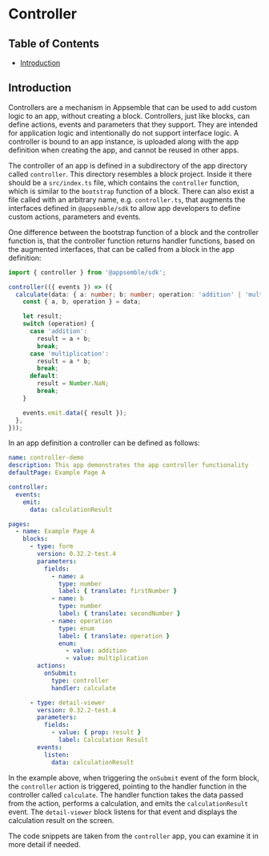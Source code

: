 # Controller

## Table of Contents

- [Introduction](#introduction)

## Introduction

Controllers are a mechanism in Appsemble that can be used to add custom logic to an app, without
creating a block. Controllers, just like blocks, can define actions, events and parameters that they
support. They are intended for application logic and intentionally do not support interface logic. A
controller is bound to an app instance, is uploaded along with the app definition when creating the
app, and cannot be reused in other apps.

The controller of an app is defined in a subdirectory of the app directory called `controller`. This
directory resembles a block project. Inside it there should be a `src/index.ts` file, which contains
the `controller` function, which is similar to the `bootstrap` function of a block. There can also
exist a file called with an arbitrary name, e.g. `controller.ts`, that augments the interfaces
defined in `@appsemble/sdk` to allow app developers to define custom actions, parameters and events.

One difference between the bootstrap function of a block and the controller function is, that the
controller function returns handler functions, based on the augmented interfaces, that can be called
from a block in the app definition:

```typescript copy
import { controller } from '@appsemble/sdk';

controller(({ events }) => ({
  calculate(data: { a: number; b: number; operation: 'addition' | 'multiplication' }): void {
    const { a, b, operation } = data;

    let result;
    switch (operation) {
      case 'addition':
        result = a + b;
        break;
      case 'multiplication':
        result = a * b;
        break;
      default:
        result = Number.NaN;
        break;
    }

    events.emit.data({ result });
  },
}));
```

In an app definition a controller can be defined as follows:

```yaml copy filename="app-definition.yaml" validate
name: controller-demo
description: This app demonstrates the app controller functionality
defaultPage: Example Page A

controller:
  events:
    emit:
      data: calculationResult

pages:
  - name: Example Page A
    blocks:
      - type: form
        version: 0.32.2-test.4
        parameters:
          fields:
            - name: a
              type: number
              label: { translate: firstNumber }
            - name: b
              type: number
              label: { translate: secondNumber }
            - name: operation
              type: enum
              label: { translate: operation }
              enum:
                - value: addition
                - value: multiplication
        actions:
          onSubmit:
            type: controller
            handler: calculate

      - type: detail-viewer
        version: 0.32.2-test.4
        parameters:
          fields:
            - value: { prop: result }
              label: Calculation Result
        events:
          listen:
            data: calculationResult
```

In the example above, when triggering the `onSubmit` event of the form block, the `controller`
action is triggered, pointing to the handler function in the controller called `calculate`. The
handler function takes the data passed from the action, performs a calculation, and emits the
`calculationResult` event. The `detail-viewer` block listens for that event and displays the
calculation result on the screen.

The code snippets are taken from the `controller` app, you can examine it in more detail if needed.
